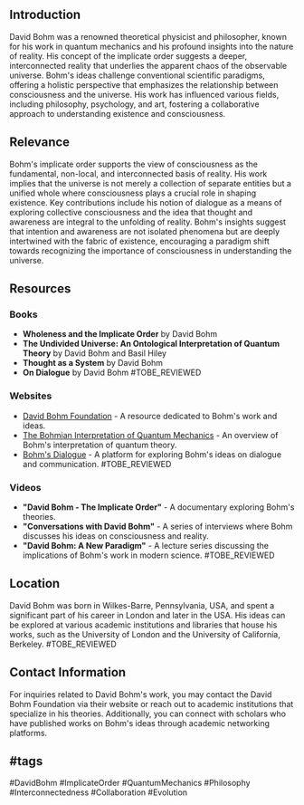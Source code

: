 ## Introduction
David Bohm was a renowned theoretical physicist and philosopher, known for his work in quantum mechanics and his profound insights into the nature of reality. His concept of the implicate order suggests a deeper, interconnected reality that underlies the apparent chaos of the observable universe. Bohm's ideas challenge conventional scientific paradigms, offering a holistic perspective that emphasizes the relationship between consciousness and the universe. His work has influenced various fields, including philosophy, psychology, and art, fostering a collaborative approach to understanding existence and consciousness.

## Relevance
Bohm's implicate order supports the view of consciousness as the fundamental, non-local, and interconnected basis of reality. His work implies that the universe is not merely a collection of separate entities but a unified whole where consciousness plays a crucial role in shaping existence. Key contributions include his notion of dialogue as a means of exploring collective consciousness and the idea that thought and awareness are integral to the unfolding of reality. Bohm's insights suggest that intention and awareness are not isolated phenomena but are deeply intertwined with the fabric of existence, encouraging a paradigm shift towards recognizing the importance of consciousness in understanding the universe.

## Resources

### Books
- **Wholeness and the Implicate Order** by David Bohm
- **The Undivided Universe: An Ontological Interpretation of Quantum Theory** by David Bohm and Basil Hiley
- **Thought as a System** by David Bohm
- **On Dialogue** by David Bohm #TOBE_REVIEWED

### Websites
- [David Bohm Foundation](https://www.davidbohm.com) - A resource dedicated to Bohm's work and ideas.
- [The Bohmian Interpretation of Quantum Mechanics](https://plato.stanford.edu/entries/qm-bohm/) - An overview of Bohm's interpretation of quantum theory.
- [Bohm's Dialogue](https://www.bohmdialogue.org) - A platform for exploring Bohm's ideas on dialogue and communication. #TOBE_REVIEWED

### Videos
- **"David Bohm - The Implicate Order"** - A documentary exploring Bohm's theories.
- **"Conversations with David Bohm"** - A series of interviews where Bohm discusses his ideas on consciousness and reality.
- **"David Bohm: A New Paradigm"** - A lecture series discussing the implications of Bohm's work in modern science. #TOBE_REVIEWED

## Location
David Bohm was born in Wilkes-Barre, Pennsylvania, USA, and spent a significant part of his career in London and later in the USA. His ideas can be explored at various academic institutions and libraries that house his works, such as the University of London and the University of California, Berkeley. #TOBE_REVIEWED

## Contact Information
For inquiries related to David Bohm's work, you may contact the David Bohm Foundation via their website or reach out to academic institutions that specialize in his theories. Additionally, you can connect with scholars who have published works on Bohm's ideas through academic networking platforms.

## #tags
#DavidBohm #ImplicateOrder #QuantumMechanics #Philosophy #Interconnectedness #Collaboration #Evolution
